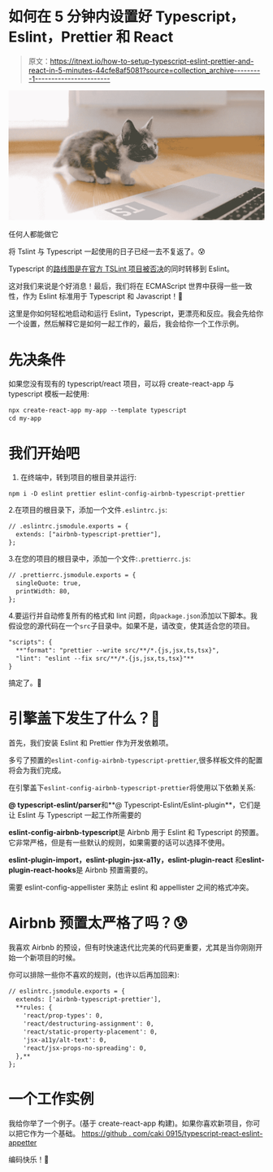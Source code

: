 # 如何在 5 分钟内设置好 Typescript，Eslint，Prettier 和 React

> 原文：<https://itnext.io/how-to-setup-typescript-eslint-prettier-and-react-in-5-minutes-44cfe8af5081?source=collection_archive---------1----------------------->

![](img/99ddff580d5ac83e3192664edbda9dd3.png)

任何人都能做它

将 Tslint 与 Typescript 一起使用的日子已经一去不复返了。😰

Typescript 的[路线图是在官方 TSLint 项目被](https://github.com/Microsoft/TypeScript/issues/29288)[否决](https://github.com/palantir/tslint/issues/4534)的同时转移到 Eslint。

这对我们来说是个好消息！最后，我们将在 ECMAScript 世界中获得一些一致性，作为 Eslint 标准用于 Typescript 和 Javascript！🤩

这里是你如何轻松地启动和运行 Eslint，Typescript，更漂亮和反应。我会先给你一个设置，然后解释它是如何一起工作的，最后，我会给你一个工作示例。

# 先决条件

如果您没有现有的 typescript/react 项目，可以将 create-react-app 与 typescript 模板一起使用:

```
npx create-react-app my-app --template typescript
cd my-app
```

# 我们开始吧

1.  在终端中，转到项目的根目录并运行:

```
npm i -D eslint prettier eslint-config-airbnb-typescript-prettier
```

2.在项目的根目录下，添加一个文件`.eslintrc.js`:

```
// .eslintrc.jsmodule.exports = {
  extends: ["airbnb-typescript-prettier"],
};
```

3.在您的项目的根目录中，添加一个文件:`.prettierrc.js`:

```
// .prettierrc.jsmodule.exports = {
  singleQuote: true,
  printWidth: 80,
};
```

4.要运行并自动修复所有的格式和 lint 问题，向`package.json`添加以下脚本。我假设您的源代码在一个`src`子目录中。如果不是，请改变，使其适合您的项目。

```
"scripts": {
  **"format": "prettier --write src/**/*.{js,jsx,ts,tsx}",
  "lint": "eslint --fix src/**/*.{js,jsx,ts,tsx}"**
}
```

搞定了。👏

# 引擎盖下发生了什么？🧐

首先，我们安装 Eslint 和 Prettier 作为开发依赖项。

多亏了预置的`eslint-config-airbnb-typescript-prettier`,很多样板文件的配置将会为我们完成。

在引擎盖下`eslint-config-airbnb-typescript-prettier`将使用以下依赖关系:

**@ typescript-eslint/parser**和**@ Typescript-Eslint/Eslint-plugin**，它们是让 Eslint 与 Typescript 一起工作所需要的

**eslint-config-airbnb-typescript**是 Airbnb 用于 Eslint 和 Typescript 的预置。它非常严格，但是有一些默认的规则，如果需要的话可以选择不使用。

**eslint-plugin-import，eslint-plugin-jsx-a11y，eslint-plugin-react** 和**eslint-plugin-react-hooks**是 Airbnb 预置需要的。

需要 eslint-config-appellister 来防止 eslint 和 appellister 之间的格式冲突。

# Airbnb 预置太严格了吗？😰

我喜欢 Airbnb 的预设，但有时快速迭代比完美的代码更重要，尤其是当你刚刚开始一个新项目的时候。

你可以排除一些你不喜欢的规则，(也许以后再加回来):

```
// eslintrc.jsmodule.exports = {
  extends: ['airbnb-typescript-prettier'],
  **rules: {
    'react/prop-types': 0,
    'react/destructuring-assignment': 0,
    'react/static-property-placement': 0,
    'jsx-a11y/alt-text': 0,
    'react/jsx-props-no-spreading': 0,
  },**
};
```

# 一个工作实例

我给你举了一个例子。(基于 create-react-app 构建)。如果你喜欢新项目，你可以把它作为一个基础。
[https://github . com/caki 0915/typescript-react-eslint-appetter](https://github.com/caki0915/typescript-react-eslint-prettier)

编码快乐！🥰